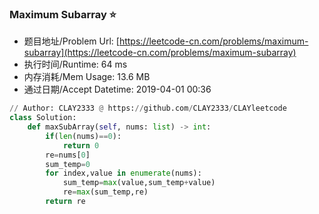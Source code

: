 
### Maximum Subarray :star:
- 题目地址/Problem Url: [https://leetcode-cn.com/problems/maximum-subarray](https://leetcode-cn.com/problems/maximum-subarray)
- 执行时间/Runtime: 64 ms 
- 内存消耗/Mem Usage: 13.6 MB
- 通过日期/Accept Datetime: 2019-04-01 00:36
```python
// Author: CLAY2333 @ https://github.com/CLAY2333/CLAYleetcode
class Solution:
    def maxSubArray(self, nums: list) -> int:
        if(len(nums)==0):
            return 0
        re=nums[0]
        sum_temp=0
        for index,value in enumerate(nums):
            sum_temp=max(value,sum_temp+value)
            re=max(sum_temp,re)
        return re

```
